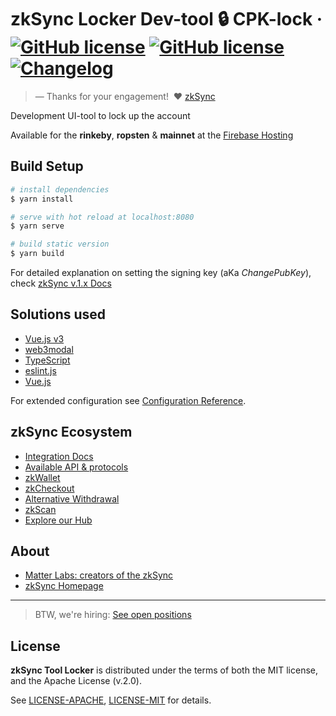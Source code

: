 # zkSync Locker Dev-tool 🔒 CPK-lock &middot; [![GitHub license](https://img.shields.io/badge/license-MIT-blue.svg)](https://github.com/matter-labs/zksync-tool-locker/blob/master/LICENSE-MIT) [![GitHub license](https://img.shields.io/badge/license-Apache%202-blue)](https://github.com/matter-labs/zksync-tool-locker/blob/main/LICENSE-MIT)  [![Changelog](https://img.shields.io/badge/release-changelog-4e529a)](https://github.com:matter-labs/zksync-tool-locker/CHANGELOG.MD)

> — Thanks for your engagement!&nbsp;&nbsp;❤️&nbsp;[zkSync](https://zksync.io)

Development UI-tool to lock up the account

Available for the **rinkeby**, **ropsten** & **mainnet** at the [Firebase Hosting](https://lock-tool-zksync.web.app)

## Build Setup

``` bash
# install dependencies
$ yarn install

# serve with hot reload at localhost:8080
$ yarn serve

# build static version
$ yarn build
```

For detailed explanation on setting the signing key (aKa _ChangePubKey_), check [zkSync v.1.x Docs](https://zksync.io/dev/payments/basic.html#setting-the-signing-key)

## Solutions used

- [Vue.js v3](https://vuejs.org)
- [web3modal](https://web3modal.com/)
- [TypeScript](https://www.typescriptlang.org)
- [eslint.js](https://eslint.org/)
- [Vue.js](https://vuejs.org)

For extended configuration see [Configuration Reference](https://cli.vuejs.org/config/).

## zkSync Ecosystem

- [Integration Docs](https://zksync.io/dev)
- [Available API & protocols](https://zksync.io/api/)
- [zkWallet](https://wallet.zksync.io/)
- [zkCheckout](https://checkout.zksync.dev/)
- [Alternative Withdrawal](https://withdraw.zksync.io/)
- [zkScan](https://zkscan.io/)
- [Explore our Hub](https://hub.zksync.dev/)

## About

- [Matter Labs: creators of the zkSync](https://matter-labs.io)
- [zkSync Homepage](https://zksync.io)

---
> BTW, we're hiring: [See open positions](https://www.notion.so/matterlabs/Career-at-Matter-Labs-4a69ed0f7acb45c89f662cf12dbc2464)

## License

**zkSync Tool Locker** is distributed under the terms of both the MIT license, and the Apache License (v.2.0).

See [LICENSE-APACHE](LICENSE-APACHE), [LICENSE-MIT](LICENSE) for details.
